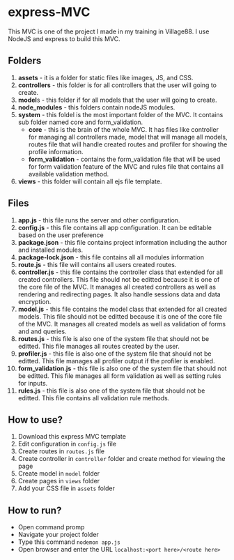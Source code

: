# express-MVC
This MVC is one of the project I made in my training in Village88. I use NodeJS and express to build this MVC.
## Folders
1. **assets** - it is a folder for static files like images, JS, and CSS.
2. **controllers** - this folder is for all controllers that the user will going to create.
3. **model**s - this folder if for all models that the user will going to create.
4. **node_modules** - this folders contain nodeJS modules.
5. **system** - this foldel is the most important folder of the MVC. It contains sub folder named core and form_validation.
   * **core** - this is the brain of the whole MVC. It has files like controller for managing all controllers made, model that will manage all models, routes file that will handle created routes and profiler for showing the profile information.
   * **form_validation** - contains the form_validation file that will be used for form validation feature of the MVC and rules file that contains all available validation method.
6. **views** - this folder will contain all ejs file template.

## Files
1. **app.js** - this file runs the server and other configuration.
2. **config.js** - this file contains all app configuration. It can be editable based on the user preference
3. **package.json** - this file contains project information including the author and installed modules.
4. **package-lock.json** - this file contains all all modules information
5. **route.js** - this file will contains all users created routes.
6. **controller.js** - this file contains the controller class that extended for all created controllers. This file should not be editted because it is one of the core file of the MVC. It manages all created controllers as well as rendering and redirecting pages. It also handle sessions data and data encryption. 
7. **model.js** - this file contains the model class that extended for all created models. This file should not be editted because it is one of the core file of the MVC. It manages all created models as well as validation of forms and and queries.
8. **routes.js** - this file is also one of the system file that should not be editted. This file manages all routes created by the user.
9. **profiler.js** - this file is also one of the system file that should not be editted. This file manages all profiler output if the profiler is enabled. 
10. **form_validation.js** - this file is also one of the system file that should not be editted. This file manages all form validation as well as setting rules for inputs.
11. **rules.js** - this file is also one of the system file that should not be editted. This file contains all validation rule methods.

## How to use?
1. Download this express MVC template
2. Edit configuration in `config.js` file
3. Create routes in `routes.js` file
4. Create controller in `controller` folder and create method for viewing the page
5. Create model in `model` folder
6. Create pages in `views` folder
7. Add your CSS file in `assets` folder

## How to run?
* Open command promp
* Navigate your project folder
* Type this command `nodemon app.js` 
* Open browser and enter the URL `localhost:<port here>/<route here>`
